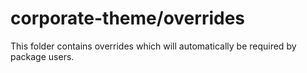# corporate-theme/overrides

This folder contains overrides which will automatically be required by package users.
